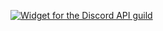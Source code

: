 [![Widget for the Discord API guild](https://discord.com/api/guilds/817120512680656936/widget.png?style=shield)](https://discord.gg/discord-api)
